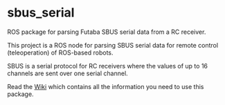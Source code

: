 # sbus_serial

ROS package for parsing Futaba SBUS serial data from a RC receiver.

This project is a ROS node for parsing SBUS serial data for remote control (teleoperation) of ROS-based robots. 

SBUS is a serial protocol for RC receivers where the values of up to 16 channels are sent over one serial channel.

Read the [Wiki](wiki) which contains all the information you need to use this package.
